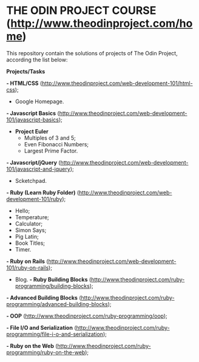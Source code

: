 # THE ODIN PROJECT COURSE (http://www.theodinproject.com/home)

This repository contain the solutions of projects of The Odin Project, according the list below:

**Projects/Tasks**

**- HTML/CSS** (http://www.theodinproject.com/web-development-101/html-css);
  - Google Homepage.
   
**- Javascript Basics** (http://www.theodinproject.com/web-development-101/javascript-basics);
  - **Project Euler**
    - Multiples of 3 and 5;
    - Even Fibonacci Numbers;
    - Largest Prime Factor.
    
**- Javascript/jQuery** (http://www.theodinproject.com/web-development-101/javascript-and-jquery);
  - Scketchpad.
  
**- Ruby (Learn Ruby Folder)** (http://www.theodinproject.com/web-development-101/ruby);<br />
  - Hello;
  - Temperature;
  - Calculator;
  - Simon Says;
  - Pig Latin;
  - Book Titles;
  - Timer.
  
**- Ruby on Rails** (http://www.theodinproject.com/web-development-101/ruby-on-rails);
  - Blog.
**- Ruby Building Blocks** (http://www.theodinproject.com/ruby-programming/building-blocks);

**- Advanced Building Blocks** (http://www.theodinproject.com/ruby-programming/advanced-building-blocks);

**- OOP** (http://www.theodinproject.com/ruby-programming/oop);

**- File I/O and Serialization** (http://www.theodinproject.com/ruby-programming/file-i-o-and-serialization);

**- Ruby on the Web** (http://www.theodinproject.com/ruby-programming/ruby-on-the-web);

